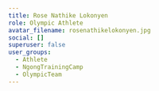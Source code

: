 ```yaml
---
title: Rose Nathike Lokonyen
role: Olympic Athlete
avatar_filename: rosenathikelokonyen.jpg
social: []
superuser: false
user_groups:
  - Athlete
  - NgongTrainingCamp
  - OlympicTeam
---
```

